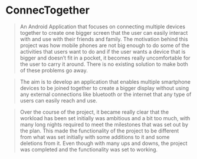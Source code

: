 # ConnecTogether

> An Android Application that focuses on connecting multiple devices together to create one bigger screen that the user can easily 
interact with and use with their friends and family. The motivation behind this project was how mobile phones are not big 
enough to do some of the activities that users want to do and if the user wants a device that is bigger and doesn’t fit in a pocket, 
it becomes really uncomfortable for the user to carry it around. There is no existing solution to make both of these problems go 
away.

> The aim is to develop an application that enables multiple smartphone devices to be joined together to create a bigger display 
without using any external connections like bluetooth or the internet that any type of users can easily reach and use.

> Over the course of the project, it became really clear that the workload has been set initially was ambitious and a bit too much, 
with many long nights required to meet the milestones that was set out by the plan. This made the functionality of the project to 
be different from what was set initially with some additions to it and some deletions from it. Even though with many ups and 
downs, the project was completed and the functionality was set to working.
